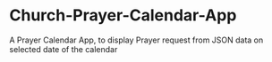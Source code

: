 # Church-Prayer-Calendar-App
A Prayer Calendar App, to display Prayer request from JSON data on selected date of the calendar
